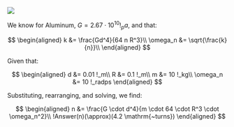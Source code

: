 ![](!imgdir/screenshot_yxyWv3YUiKrwnQdc.png)

We know for Aluminum, $G = 2.67 \cdot 10^10 !_pa$, and that:

$$
\begin{aligned}
    k &= \frac{Gd^4}{64 n R^3}\\
    \omega_n &= \sqrt{\frac{k}{n}}\\
\end{aligned}
$$

Given that:

$$
\begin{aligned}
    d &= 0.01 !_m\\
    R &= 0.1 !_m\\
    m &= 10 !_kg\\
    \omega_n &= 10 !_radps
\end{aligned}
$$

Substituting, rearranging, and solving, we find:

$$
\begin{aligned}
    n &= \frac{G \cdot d^4}{m \cdot 64 \cdot R^3 \cdot \omega_n^2}\\
    !Answer(n)(\approx)(4.2 \mathrm{~turns})
\end{aligned}
$$